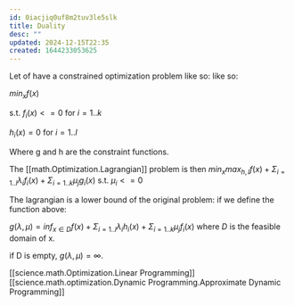 ```yaml
---
id: 0iacjiq0uf8m2tuv3le5slk
title: Duality
desc: ""
updated: 2024-12-15T22:35
created: 1644233053625
---
```

Let of have a constrained optimization problem like so: like so:

$min_x f(x)$

$\text{s.t. }  f_i(x)<=0 \text{ for } i = 1..k$

$h_i(x)=0 \text{ for } i = 1..l$

Where g and h are the constraint functions.

The [[math.Optimization.Lagrangian]]  problem
is then $min_{x} max_{h,l} f(x) +\Sigma_{i = 1..l} \lambda_i f_i(x) + \Sigma_{i = 1..k}\mu_j g_i(x)$ 
$\text{s.t. } \mu_i<=0$

The lagrangian is a lower bound of the original problem:
if we define the function above:

$g(\lambda,\mu) = inf_{x\in D} f(x) +\Sigma_{i = 1..l} \lambda_i h_i(x) + \Sigma_{i = 1..k}\mu_j f_i(x)$
where $D$ is the feasible domain of x.

if D is empty, $g(\lambda,\mu) = \infty$.

[[science.math.Optimization.Linear Programming]]
[[science.math.optimization.Dynamic Programming.Approximate Dynamic Programming]]

